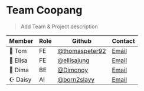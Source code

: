 # Team Coopang

> Add Team & Project description

| Member   | Role | Github                                             | Contact                                   |
| -------- | ---- | -------------------------------------------------- | ----------------------------------------- |
| 🍏 Tom   | FE   | [@thomaspeter92](https://github.com/thomaspeter92) | [Email](mailto:buckleythomas92@gmail.com) |
| 🍎 Elisa | FE   | [@ellisajung](https://github.com/ellisajung)       | [Email](mailto:ellisajung12@gmail.com)    |
| 👑 Dima  | BE   | [@Dimonoy](https://github.com/Dimonoy)             | [Email](mailto:chodima0@gmail.com)        |
| ☪︎ Daisy | AI   | [@born2slayy](https://github.com/born2slayy)       | [Email](mailto:born2slayy77@gmail.com)    |
